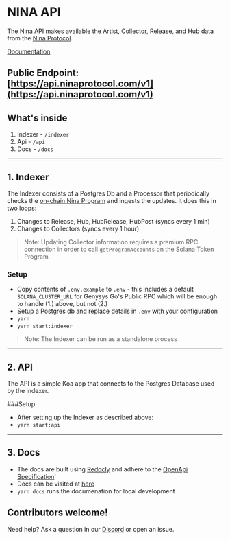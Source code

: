 # NINA API

The Nina API makes available the Artist, Collector, Release, and Hub data from the [Nina Protocol](https://www.ninaprotocol.com).

[Documentation](https://api.docs.ninaprotocol.com/)

Public Endpoint: [https://api.ninaprotocol.com/v1](https://api.ninaprotocol.com/v1)
---

## What's inside

1. Indexer - `/indexer`
2. Api - `/api`
3. Docs - `/docs`
---

## 1. Indexer

The Indexer consists of a Postgres Db and a Processor that periodically checks the [on-chain Nina Program](https://github.com/nina-protocol/nina/tree/main/programs/nina) and ingests the updates.  It does this in two loops:

1. Changes to Release, Hub, HubRelease, HubPost (syncs every 1 min)
2. Changes to Collectors (syncs every 1 hour)

>Note: Updating Collector information requires a premium RPC connection in order to call `getProgramAccounts` on the Solana Token Program

### Setup

- Copy contents of `.env.example` to `.env` - this includes a default `SOLANA_CLUSTER_URL` for Genysys Go's Public RPC which will be enough to handle (1.) above, but not (2.)
- Setup a Postgres db and replace details in `.env` with your configuration
- `yarn`
- `yarn start:indexer`

>Note: The Indexer can be run as a standalone process

---

## 2. API

The API is a simple Koa app that connects to the Postgres Database used by the indexer.

###Setup

- After setting up the Indexer as described above:
- `yarn start:api` 

---


## 3. Docs

- The docs are built using [Redocly](https://redocly.com/) and adhere to the [OpenApi Specification](https://spec.openapis.org/oas/v3.1.0)'
- Docs can be visited at [here](http://api.docs.ninaprotocol.com/)
- `yarn docs` runs the documenation for local development

## Contributors welcome! 
Need help? Ask a question in our [Discord](https://discord.gg/ePkqJqSBgj) or open an issue.

